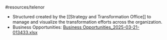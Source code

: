 #resources/telenor

* Structured created by the [[Strategy and Transformation Office]] to manage and visualize the transformation efforts across the organization.
* Business Opportunities: [Business Opportunities_2025-03-21-013433.xlsx](https://telenorgroup-my.sharepoint.com/:x:/r/personal/victor_mendivil_telenor_no/Documents/3-Resources/Business%20Opportunities_2025-03-21-013433.xlsx?d=wbf815e3f308047f989b07a63e1367b6a&csf=1&web=1&e=etPxhW)